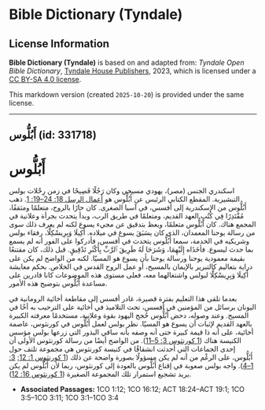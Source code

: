# Bible Dictionary (Tyndale)

## License Information

**Bible Dictionary (Tyndale)** is based on and adapted from: _Tyndale Open Bible Dictionary_, [Tyndale House Publishers](https://tyndaleopenresources.com/), 2023, which is licensed under a [CC BY-SA 4.0 license](https://creativecommons.org/licenses/by-sa/4.0/legalcode.en).

This markdown version (created `2025-10-20`) is provided under the same license.



--------------------------------

## أَبُلُّوس (id: 331718)

أَبُلُّوس
=========

اسكندري الجنس (مصر)، يهودي مسيحي وكان رَجُلًا فَصِيحًا  في زمن رِحْلات بولس التبشيرية. المقطع الكتابي الرئيس عن أَبُلُّوس هو [أعمال الرسل 18: 24–19: 1](https://ref.ly/Acts18:24-Acts19:1). ذهب أَبُلُّوس من الإسكندرية إلى أفسس، في آسيا الصغرى. كان حارًا بالروح، متعلمًا ومثقفًا، مُقْتَدِرًا فِي كُتُبِ العهد القديم، ومتعلمًا في طريق الرب، وبدأ يتحدث بجرأة وعلانية في المجمع هناك. كان أَبُلُّوس متعلمًا، ويعظ بتدقيق عن مجيء يسوع لكنه لم يعرف ذلك سوى من رسالة يوحنا المعمدان، الذي كان يسَبَقَ يسوع في ميلاده. أَكِيلَا وَبِرِيسْكِلَّا، رفقاء بولس وشريكيه في الخدمة، سمعا أَبُلُّوس يتحدث في أفسس، فأدركوا على الفور أنه لم يسمع بما حدث ليسوع. فأخَذَاه إِلَيْهِمَا، وَشَرَحَا لَهُ طَرِيقَ ٱلرَّبِّ بِأَكْثَرِ تَدْقِيقٍ. قبل ذلك، كان مقتنعًا بقيمة معمودية يوحنا ورسالة يوحنا بأن يسوع هو المسيّا. لكنه من الواضح لم يكن على دراية بتعاليم كالتبرير بالإيمان بالمسيح، أو عمل الروح القدس في الخلاص. بحكم معايشة أَكِيلَا وَبِرِيسْكِلَّا لبولس واشتغالهما معه، فعلى مستوى هذه الموضوعات كانا قادرين على مساعدة أَبُلُّوس بتوضيح هذه الأمور.

بعدما تلقى هذا التعليم بفترة قصيرة، غادر أفسس إلى مقاطعة أخائية الرومانية في اليونان برسائل من المؤمنين في أفسس، تحث التلاميذ في أخائية على الترحيب به أخًا في المسيح. وعند وصوله، دحض أَبُلُّوس حُجج اليهود بقوة وعلانية، مستخدمًا معرفته الكبيرة بالعهد القديم لإثبات أن يسوع هو المسيّا. نظر بولس لعمل أَبُلُّوس في كورنثوس، عاصمة أخائية، على أنه ذا قيمة كبيرة حتى أنه وصفه بأنه ساقي البذور التي زرعها بولس مؤسس الكنيسة هناك ([1 كورنثوس 3: 5–11](https://ref.ly/1Cor3:5-1Cor3:11)). من الواضح أيضًا من رسالة كورنثوس الأولى أن إحدى الجماعات التي أحدثت انشقاقًا في كنيسة كورنثوس هي مجموعة تلتف حول أَبُلُّوس، على الرغْم من أنه لم يكن مسؤولًا بصورة واضحة عن ذلك ([1 كورنثوس 1: 12](https://ref.ly/1Cor1:12); [3: 1–4](https://ref.ly/1Cor3:1-1Cor3:4)). واجه بولس صعوبة في إقناع أَبُلُّوس بالعودة إلى كورنثوس، ربما لأن أَبُلُّوس لم يكن يريد تشجيع استمرار تلك المجموعة الصغيرة ([1 كورنثوس 16: 12](https://ref.ly/1Cor16:12)).

* **Associated Passages:** 1CO 1:12; 1CO 16:12; ACT 18:24–ACT 19:1; 1CO 3:5–1CO 3:11; 1CO 3:1–1CO 3:4


